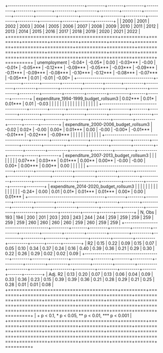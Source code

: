 
+---------------------------------------+---------+--------+---------+----------+---------+--------+----------+----------+----------+----------+----------+----------+----------+----------+----------+----------+----------+----------+----------+----------+-------+-------+---------+
|                                       | 2000    | 2001   | 2002    | 2003     | 2004    | 2005   | 2006     | 2007     | 2008     | 2009     | 2010     | 2011     | 2012     | 2013     | 2014     | 2015     | 2016     | 2017     | 2018     | 2019     | 2020  | 2021  | 2022    |
+=======================================+=========+========+=========+==========+=========+========+==========+==========+==========+==========+==========+==========+==========+==========+==========+==========+==========+==========+==========+==========+=======+=======+=========+
| unemployment                          | -0.04+  | -0.05* | 0.00    | -0.03*** | -0.00   | -0.01* | -0.05*** | -0.12*** | -0.09*** | -0.05*** | -0.03*** | -0.09*** | -0.11*** | -0.09*** | -0.08*** | -0.10*** | -0.12*** | -0.08*** | -0.07*** | -0.05*** | 0.01  | -0.01 | -0.00+  |
+---------------------------------------+---------+--------+---------+----------+---------+--------+----------+----------+----------+----------+----------+----------+----------+----------+----------+----------+----------+----------+----------+----------+-------+-------+---------+
| expenditure_1994-1999_budget_rollsum3 | 0.02*** | 0.01*  | 0.01*** | 0.01     | -0.03   |        |          |          |          |          |          |          |          |          |          |          |          |          |          |          |       |       |         |
+---------------------------------------+---------+--------+---------+----------+---------+--------+----------+----------+----------+----------+----------+----------+----------+----------+----------+----------+----------+----------+----------+----------+-------+-------+---------+
| expenditure_2000-2006_budget_rollsum3 | -0.02   | 0.02*  | -0.00   | 0.00*    | 0.01*** | 0.00   | -0.00    | -0.00*   | -0.01*** | -0.01*** | -0.02*** | -0.09*** |          |          |          |          |          |          |          |          |       |       |         |
+---------------------------------------+---------+--------+---------+----------+---------+--------+----------+----------+----------+----------+----------+----------+----------+----------+----------+----------+----------+----------+----------+----------+-------+-------+---------+
| expenditure_2007-2013_budget_rollsum3 |         |        |         |          |         |        |          | 0.07***  | 0.03***  | 0.01***  | 0.00**   | 0.00**   | -0.00    | -0.00    | 0.00+    | 0.00***  | 0.00**   | 0.00     |          |          |       |       |         |
+---------------------------------------+---------+--------+---------+----------+---------+--------+----------+----------+----------+----------+----------+----------+----------+----------+----------+----------+----------+----------+----------+----------+-------+-------+---------+
| expenditure_2014-2020_budget_rollsum3 |         |        |         |          |         |        |          |          |          |          |          |          |          |          | -0.24+   | 0.00     | 0.01     | 0.01*    | 0.01***  | 0.01***  | 0.00* | 0.00  | 0.01*** |
+---------------------------------------+---------+--------+---------+----------+---------+--------+----------+----------+----------+----------+----------+----------+----------+----------+----------+----------+----------+----------+----------+----------+-------+-------+---------+
| N, Obs                                | 193     | 194    | 200     | 201      | 203     | 203    | 243      | 244      | 244      | 259      | 259      | 259      | 259      | 259      | 259      | 260      | 260      | 260      | 260      | 259      | 260   | 259   | 259     |
+---------------------------------------+---------+--------+---------+----------+---------+--------+----------+----------+----------+----------+----------+----------+----------+----------+----------+----------+----------+----------+----------+----------+-------+-------+---------+
| R2                                    | 0.15    | 0.22   | 0.09    | 0.15     | 0.07    | 0.05   | 0.10     | 0.34     | 0.37     | 0.24     | 0.16     | 0.40     | 0.39     | 0.36     | 0.21     | 0.29     | 0.30     | 0.22     | 0.26     | 0.29     | 0.02  | 0.02  | 0.09    |
+---------------------------------------+---------+--------+---------+----------+---------+--------+----------+----------+----------+----------+----------+----------+----------+----------+----------+----------+----------+----------+----------+----------+-------+-------+---------+
| Adj. R2                               | 0.13    | 0.20   | 0.07    | 0.13     | 0.06    | 0.04   | 0.09     | 0.33     | 0.36     | 0.23     | 0.15     | 0.39     | 0.39     | 0.36     | 0.21     | 0.28     | 0.29     | 0.21     | 0.25     | 0.28     | 0.01  | 0.01  | 0.08    |
+=======================================+=========+========+=========+==========+=========+========+==========+==========+==========+==========+==========+==========+==========+==========+==========+==========+==========+==========+==========+==========+=======+=======+=========+
| + p < 0.1, * p < 0.05, ** p < 0.01, *** p < 0.001                                                                                                                                                                                                                                    |
+=======================================+=========+========+=========+==========+=========+========+==========+==========+==========+==========+==========+==========+==========+==========+==========+==========+==========+==========+==========+==========+=======+=======+=========+
